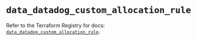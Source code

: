 # `data_datadog_custom_allocation_rule`

Refer to the Terraform Registry for docs: [`data_datadog_custom_allocation_rule`](https://registry.terraform.io/providers/datadog/datadog/3.78.0/docs/data-sources/custom_allocation_rule).
